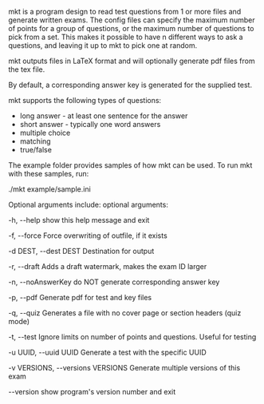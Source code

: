 mkt is a program design to read test questions from 1 or more files and
generate written exams.  The config files can specify the maximum number of
points for a group of questions, or the maximum number of questions to pick
from a set.  This makes it possible to have n different ways to ask a
questions, and leaving it up to mkt to pick one at random.  

mkt outputs files in LaTeX format and will optionally generate pdf files from
the tex file.  

By default, a corresponding answer key is generated for the supplied test.

mkt supports the following types of questions:

* long answer - at least one sentence for the answer
* short answer - typically one word answers
* multiple choice
* matching
* true/false

The example folder provides samples of how mkt can be used. To run mkt with
these samples, run:

   ./mkt example/sample.ini 

Optional arguments include:
optional arguments:

  -h, --help            show this help message and exit

  -f, --force           Force overwriting of outfile, if it exists

  -d DEST, --dest DEST  Destination for output

  -r, --draft           Adds a draft watermark, makes the exam ID larger

  -n, --noAnswerKey     do NOT generate corresponding answer key

  -p, --pdf             Generate pdf for test and key files
  
  -q, --quiz            Generates a file with no cover page or section headers (quiz mode)

  -t, --test            Ignore limits on number of points and questions.
                        Useful for testing

  -u UUID, --uuid UUID  Generate a test with the specific UUID

  -v VERSIONS, --versions VERSIONS
                        Generate multiple versions of this exam

  --version             show program's version number and exit
